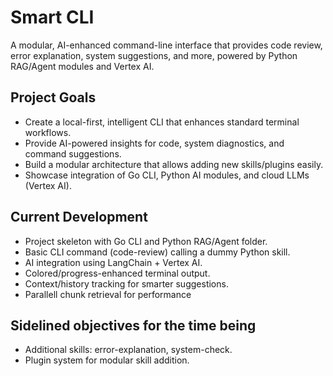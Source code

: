 # Smart CLI
A modular, AI-enhanced command-line interface that provides code review, error explanation, system suggestions, and more, powered by Python RAG/Agent modules and Vertex AI.



## Project Goals

- Create a local-first, intelligent CLI that enhances standard terminal workflows.
- Provide AI-powered insights for code, system diagnostics, and command suggestions.
- Build a modular architecture that allows adding new skills/plugins easily.
- Showcase integration of Go CLI, Python AI modules, and cloud LLMs (Vertex AI).

## Current Development

- Project skeleton with Go CLI and Python RAG/Agent folder.
- Basic CLI command (code-review) calling a dummy Python skill.
- AI integration using LangChain + Vertex AI.
- Colored/progress-enhanced terminal output.
- Context/history tracking for smarter suggestions.
- Parallell chunk retrieval for performance

## Sidelined objectives for the time being
- Additional skills: error-explanation, system-check.
- Plugin system for modular skill addition.



